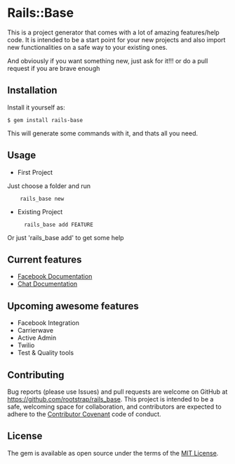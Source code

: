 # Rails::Base

This is a project generator that comes with a lot of amazing features/help code.
It is intended to be a start point for your new projects and also import new functionalities on a safe way to your existing ones.

And obviously if you want something new, just ask for it!!! or do a pull request if you are brave enough

## Installation

Install it yourself as:

    $ gem install rails-base

This will generate some commands with it, and thats all you need.

## Usage

* First Project

Just choose a folder and run
		
		rails_base new

* Existing Project


		rails_base add FEATURE

Or just 'rails_base add' to get some help


## Current features

* [Facebook Documentation](./docs/facebook.md)
* [Chat Documentation](./docs/chat.md)

## Upcoming awesome features

* Facebook Integration
* Carrierwave
* Active Admin
* Twilio
* Test & Quality tools


## Contributing

Bug reports (please use Issues) and pull requests are welcome on GitHub at https://github.com/rootstrap/rails_base. This project is intended to be a safe, welcoming space for collaboration, and contributors are expected to adhere to the [Contributor Covenant](http://contributor-covenant.org) code of conduct.


## License

The gem is available as open source under the terms of the [MIT License](http://opensource.org/licenses/MIT).

